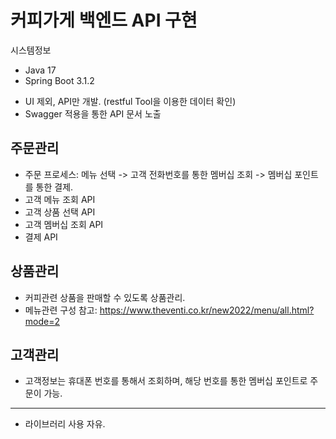 # 커피가게 백엔드 API 구현

시스템정보
- Java 17
- Spring Boot 3.1.2

* UI 제외, API만 개발. (restful Tool을 이용한 데이터 확인)
* Swagger 적용을 통한 API 문서 노출

## 주문관리

- 주문 프로세스: 메뉴 선택 -> 고객 전화번호를 통한 멤버십 조회 -> 멤버십 포인트를 통한 결제.
- 고객 메뉴 조회 API
- 고객 상품 선택 API
- 고객 멤버십 조회 API
- 결제 API

## 상품관리

- 커피관련 상품을 판매할 수 있도록 상품관리.
- 메뉴관련 구성 참고: https://www.theventi.co.kr/new2022/menu/all.html?mode=2

## 고객관리

- 고객정보는 휴대폰 번호를 통해서 조회하며, 해당 번호를 통한 멤버십 포인트로 주문이 가능.

---
* 라이브러리 사용 자유.
